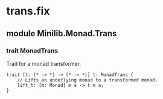 # trans.fix

## module Minilib.Monad.Trans

### trait MonadTrans

Trait for a monad transformer.

```
trait [t: (* -> *) -> (* -> *)] t: MonadTrans {
    // Lifts an underlying monad to a transformed monad.
    lift_t: [m: Monad] m a -> t m a;
}
```
